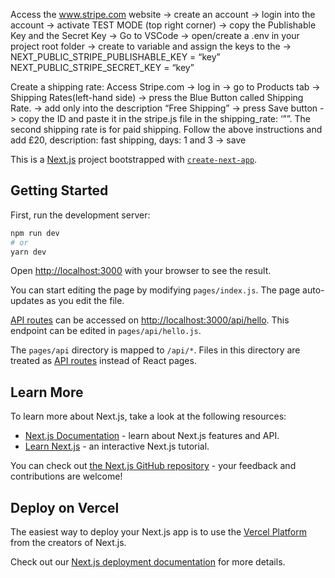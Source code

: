 Access the www.stripe.com website -> create an account -> login into the account -> activate TEST MODE (top right corner) -> copy the Publishable Key and the Secret Key -> Go to VSCode -> open/create a .env in your project root folder -> create to variable and assign the keys to the -> NEXT_PUBLIC_STRIPE_PUBLISHABLE_KEY = “key”
NEXT_PUBLIC_STRIPE_SECRET_KEY = “key”

Create a shipping rate:
Access Stripe.com -> log in -> go to Products tab -> Shipping Rates(left-hand side) -> press the Blue Button called Shipping Rate. -> add only into the description “Free Shipping” -> press Save button -> copy the ID and paste it in the stripe.js file in the shipping_rate: ‘””.
The second shipping rate is for paid shipping. Follow the above instructions and add £20, description: fast shipping, days: 1 and 3 -> save

This is a [Next.js](https://nextjs.org/) project bootstrapped with [`create-next-app`](https://github.com/vercel/next.js/tree/canary/packages/create-next-app).

## Getting Started

First, run the development server:

```bash
npm run dev
# or
yarn dev
```

Open [http://localhost:3000](http://localhost:3000) with your browser to see the result.

You can start editing the page by modifying `pages/index.js`. The page auto-updates as you edit the file.

[API routes](https://nextjs.org/docs/api-routes/introduction) can be accessed on [http://localhost:3000/api/hello](http://localhost:3000/api/hello). This endpoint can be edited in `pages/api/hello.js`.

The `pages/api` directory is mapped to `/api/*`. Files in this directory are treated as [API routes](https://nextjs.org/docs/api-routes/introduction) instead of React pages.

## Learn More

To learn more about Next.js, take a look at the following resources:

- [Next.js Documentation](https://nextjs.org/docs) - learn about Next.js features and API.
- [Learn Next.js](https://nextjs.org/learn) - an interactive Next.js tutorial.

You can check out [the Next.js GitHub repository](https://github.com/vercel/next.js/) - your feedback and contributions are welcome!

## Deploy on Vercel

The easiest way to deploy your Next.js app is to use the [Vercel Platform](https://vercel.com/new?utm_medium=default-template&filter=next.js&utm_source=create-next-app&utm_campaign=create-next-app-readme) from the creators of Next.js.

Check out our [Next.js deployment documentation](https://nextjs.org/docs/deployment) for more details.
